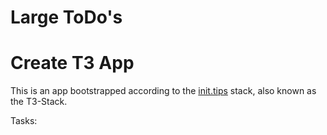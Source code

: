 # Large ToDo's


# Create T3 App

This is an app bootstrapped according to the [init.tips](https://init.tips) stack, also known as the T3-Stack.

Tasks:

